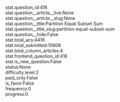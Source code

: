 stat.question_id:416  
stat.question__article__live:None  
stat.question__article__slug:None  
stat.question__title:Partition Equal Subset Sum  
stat.question__title_slug:partition-equal-subset-sum  
stat.question__hide:False  
stat.total_acs:4416  
stat.total_submitted:10808  
stat.total_column_articles:4  
stat.frontend_question_id:416  
stat.is_new_question:False  
status:None  
difficulty.level:2  
paid_only:False  
is_favor:False  
frequency:0  
progress:0  
